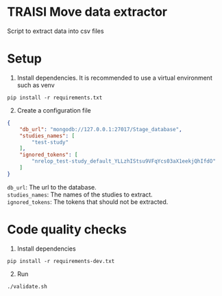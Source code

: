 # TRAISI Move data extractor
Script to extract data into csv files

# Setup
1. Install dependencies. It is recommended to use a virtual environment such as venv
```shell
pip install -r requirements.txt
```
2. Create a configuration file
```json
{
    "db_url": "mongodb://127.0.0.1:27017/Stage_database",
    "studies_names": [
        "test-study"
    ],
    "ignored_tokens": [
        "nrelop_test-study_default_YLLzhIStsu9VFqYcs03aX1eekjQhIfdO"
    ]
}
```
`db_url`: The url to the database.  
`studies_names`: The names of the studies to extract.  
`ignored_tokens`: The tokens that should not be extracted.  

# Code quality checks
1. Install dependencies
```shell
pip install -r requirements-dev.txt
```
2. Run
```shell
./validate.sh
```
